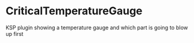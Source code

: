 # CriticalTemperatureGauge
KSP plugin showing a temperature gauge and which part is going to blow up first
